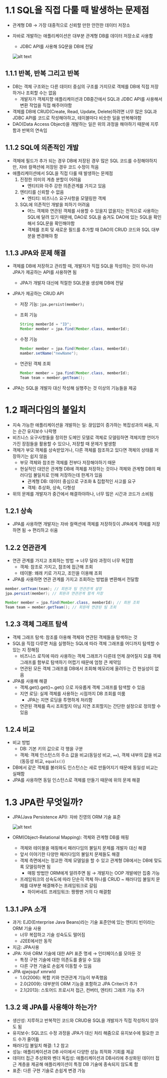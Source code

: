 # 1.1 SQL을 직접 다룰 때 발생하는 문제점

- 관계형 DB → 가장 대중적으로 신뢰할 만한 안전한 데이터 저장소
- 자바로 개발하는 애플리케이션은 대부분 관계형 DB를 데이터 저장소로 사용함
    - JDBC API를 사용해 SQ문을 DB에 전달
    
    ![alt text](image.png)
    

## 1.1.1 반복, 반복 그리고 반복

- DB는 객체 구조와는 다른 데이터 중심의 구조를 가지므로 객체를 DB에 직접 저장하거나 조회할 수는 없음
    - 개발자가 객체지향 애플리케이션과 DB중간에서 SQL과 JDBC API를 사용해서 변환 작업을 직접 해주어야함
- 객체를 DB에 CRUD(Create, Read, Update, Delete)하려면 너무 많은 SQL과 JDBC API를 코드로 작성해야하고, 테이블마다 비숫한 일을 반복해야함
- DAO(Data Access Object)을 개발하는 일은 위의 과정을 해야하기 때문에 지루함과 반복의 연속임

## 1.1.2 SQL에 의존적인 개발

- 객체에 필드가 추가 되는 경우 DB에 저장된 경우 많은 SQL 코드를 수정해야하지만, 자바 컬랙션에 저장된 경우 코드 수정이 적음
- 애플리케이션에서 SQL을 직접 다룰 때 발생하는 문제점
    1. 진정한 의미의 계층 분할이 어려움
        - 엔티티와 아주 강한 의존관계를 가지고 있음
    2. 엔티티를 신뢰할 수 없음
        - 엔티티: 비즈니스 요구사항을 모델링한 객체
    3. SQL에 의존적인 개발을 피하기 어려움
        - 어느 객체와 연관된 객체를 사용할 수 있을지 없을지는 전적으로 사용하는 SQL에 달려 있기 때문에, DAO로 SQL을 숨겨도 DAO에 있는 SQL을 확인해서 SQL문을 확인해야함
        - 객체를 조회 및 새로운 필드를 추가할 때 DAO의 CRUD 코드와 SQL 대부분을 변경해야 함

## 1.1.3 JPA와 문제 해결

- 객체를 DB에 저장하고 관리할 때, 개발자가 직접 SQL을 작성하는 것이 아니라 JPA가 제공하는 API를 사용하면 됨
    - JPA가 개발자 대신에 적절한 SQL문을 생성해 DB에 전달
- JPA가 제공하는 CRUD API
    - 저장 기능: `jpa.persist(member);`
    - 조회 기능
        
        ```java
        String memberId = "ID";
        Member member = jpa.find(Member.class, memberId);
        ```
        
    - 수정 기능
        
        ```java
        Member member = jpa.find(Member.class, memberId);
        mamber.setName("newName");
        ```
        
    - 연관된 객체 조회
        
        ```java
        Member member = jpa.find(Member.class, memberId);
        Team team = member.getTeam();
        ```
        
- JPA는 SQL을 개발자 대신 작성해 실행주는 것 이상의 기능들을 제공

# 1.2 패러다임의 불일치

- 지속 가능한 애플리케이션을 개발하는 일: 끊임없이 증가하는 복잡성과의 싸움, 지는 순간 유지보수 나락행
- 비즈니스 요구사항들을 정의한 도메인 모델로 객체로 모델링하면 객체지향 언어가 가진 장점들을 활용할 수 있으나, 저장할 때 문제가 발생함
- 객체가 부모 객체를 상속받았거나, 다른 객체를 참조하고 있다면 객체의 상태를 저장하기는 쉽지 않음
    - 부모 객체와 참조한 객체를 전부다 저장해야하기 때문
    - 현실적인 대안은 관계형 DB에 객체를 저장하는 것이나 객체와 관계형 DB의 패러다임 불일치로 인해 저장하는데 한계가 있음
        - 관계형 DB: 데이터 중심으로 구조화 & 집합적인 사고를 요구
        - 객체: 추상화, 상속, 다형성
- 위의 문제를 개발자가 중간에서 해결하야하나, 너무 많은 시간과 코드가 소비됨

## 1.2.1 상속

- JPA를 사용하면 개발자는 자바 컬랙션에 객체를 저장하듯이 JPA에게 객체를 저장하면 됨 → 편리하고 쉬움

## 1.2.2 연관관계

- 연관 관계를 가지고 조회하는 방법 → 너무 달라 과정이 너무 복잡함
    - 객체: 참조로 가지고, 참조에 접근해 조회
    - 테이블: 왜래 키로 가지고, 조인을 이용해 조회
- JPA를 사용하면 연관 관계를 가지고 조회하는 방법을 변환해서 전달함

```java
member.setTeam(team); // 회원과 팀 연관관계 설정
jpa.persist(member); // 회원과 연관관계 함게 저장

Member member = jpa.find(Member.class, memberId); // 회원 조회
Team team = member.getTeam(); // 회원에 연관된 팀 조회
```

## 1.2.3 객체 그래프 탐색

- 객체 그래프 탐색: 참조를 아용해 객체와 연관된 객체들을 탐색하는 것
- SQL을 직접 다루면 처음 실행하는 SQL에 따라 객체 그래프를 어디까지 탐섹할 수 있는 지 정해짐
    - 비즈니스 로직에 따라 사용하는 객체 그래프가 다른데 언제 끊어질지 모를 객체 그래프를 함부로 탐색하기 어렵기 때문에 엄청 큰 제약임
    - 연관된 모든 객체 그래프를 DB에서 조회해 메모리에 올려두는 건 현실성이 없음
- JPA를 사용해 해결
    - 객체.get().get()~.get() 으로 자유롭게 객체 그래프를 탐색할 수 있음
    - 지연 로딩: 실제 객체를 사용하는 시점까지 DB 조회를 미룸
        - JPA는 지연 로딩을 투명하게 처리함
    - 연관된 객체를 즉시 조회할지 아님 지연 조회할지는 간단한 설정으로 정의할 수 있음

## 1.2.4 비교

- 비교 방법
    - DB: 기본 키의 값으로 각 행을 구분
    - 객체: 객체 인스턴스의 주소 값을 비교(동일성 비교, `==`), 객체 내부의 값을 비교(동등성 비교, `equals()`)
- DB에서 같은 객체를 불러와도 인스턴스는 새로 만들어지기 때문에 동일성 비교는 실패함
- JPA를 사용하면 동일 인스턴스로 객체를 만들기 때문에 위의 문제 해결

# 1.3 JPA란 무엇일까?

- JPA(Java Persistence API): 자바 진영의 ORM 기술 표준
    
    ![alt text](image-1.png)
    
- ORM(Object-Relational Mapping): 객체와 관계형 DB를 매핑
    - 객체와 테이블을 매핑해서 패러다임의 불일치 문제를 개발자 대신 해결
    - 앞서 이야기한 다양한 패러다임의 불일치 문제들도 해결
    - 객체 측면에서는 정교한 객체 모델일을 할 수 있고 관계형 DB에서는 DB에 맞도록 모델링하면 됨
        - 매핑 방법안 ORM에게 알려주면 됨 → 개발자는 OOP 개발에만 집중 가능
    - 프레임워크의 성숙도에 따라 단순히 객체 하나를 CRUD ~ 패러다임 불일치 문제를 대부분 해결해주는 프레임워크로 갈림
        - 하이버네트 프레임워크: 짱짱멘 거의 다 해결함

## 1.3.1 JPA 소개

- 과거: EJD(Enterprise Java Beans)라는 기술 표준안에 있는 엔티티 빈이라는 ORM 기술 사용
    - 너무 복잡하고 기술 성숙도도 떨어짐
    - J2EE에서만 동작
- 지금: JPA사용
- JPA: 자바 ORM 기술에 대한 API 표준 명세 → 인터페이스를 모아둔 것
    - 특정 구현 기술에 대한 의존도를 줄일 수 있음
    - 다른 구현 기술로 손쉽게 이동할 수 있음
- JPA qjwjsquf xmrwld
    - 1.0(2006): 복합 키와 연관관계 기능이 부족했음
    - 2.0(2009): 대부분의 ORM 기능을 포함하고 JPA Criteri가 추가
    - 2.1(2013): 스토어드 프로시저 접근, 컨버터, 엔티티 그래프 기능 추가

## 1.3.2 왜 JPA를 사용해야 하는가?

- 생산성: 지루하고 반복적인 코드와 CRUD용 SQL을 개발자가 직접 작성하지 않아도 됨
- 유지보수: SQL코드 수정 과정을 JPA가 대신 처리 해줌으로 유지보수에 필요한 코드 수가 줄어듦
- 패러다임 불일치 해결: 1.2 참고
- 성능: 애플리케이션과 DB 사이에서 다양한 성능 최적화 기회를 제공
- 데이터 접근 추상화와 벤더 독립성: 애플리케이션과 DB사리에 추상화된 데이터 접근 계층을 제공해 애플리케이션이 특정 DB 기술에 종속되지 않도록 함
- 표준: 다른 구현 기술로 손쉽게 변경 가능